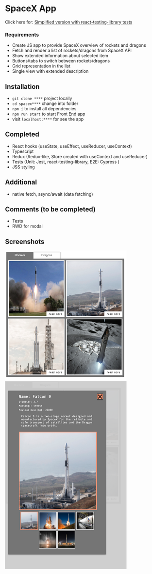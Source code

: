 # SpaceX App

Click here for: [Simplified version with react-testing-library tests](https://github.com/maciejk77/spacex-ts-rtl)

### Requirements

- Create JS app to provide SpaceX overview of rockets and dragons
- Fetch and render a list of rockets/dragons from SpaceX API
- Show extended information about selected item
- Buttons/tabs to switch between rockets/dragons
- Grid representation in the list
- Single view with extended description

## Installation

- `git clone ****` project locally
- `cd spacex****` change into folder
- `npm i` to install all dependencies
- `npm run start` to start Front End app
- visit `localhost:****` for see the app

## Completed

- React hooks (useState, useEffect, useReducer, useContext)
- Typescript
- Redux (Redux-like, Store created with useContext and useReducer)
- Tests (Unit: Jest, react-testing-library, E2E: Cypress )
- JSS styling

## Additional

- native fetch, async/await (data fetching)

## Comments (to be completed)

- Tests
- RWD for modal

## Screenshots

<img src="src/assets/screenshot1.png" width="400">
<img src="src/assets/screenshot2.png" width="400">
